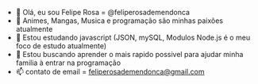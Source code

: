 - 👋 Olá, eu sou Felipe Rosa = @feliperosademendonca
- 👀 Animes, Mangas, Musica e programação são minhas paixões atualmente
- 🌱 Estou estudando javascript (JSON, mySQL, Modulos Node.js é o meu foco de estudo atualmente)
- 💞️ Estou buscando aprender o mais rapido possivel para ajudar minha familia à entrar na programação
- 📫 contato de email =  feliperosademendonca@gmail.com
 
